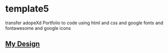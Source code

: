 # template5
transfer adopeXd Portfolio to code using html and css and google fonts and fontawesome and google icons
<h2><a href='https://omaradly.github.io/template5/'>My Design</a></h2>

